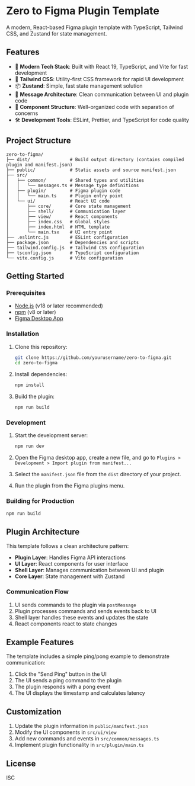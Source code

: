 # Zero to Figma Plugin Template

A modern, React-based Figma plugin template with TypeScript, Tailwind CSS, and Zustand for state management.

## Features

- 🚀 **Modern Tech Stack**: Built with React 19, TypeScript, and Vite for fast development
- 🎨 **Tailwind CSS**: Utility-first CSS framework for rapid UI development
- 📦 **Zustand**: Simple, fast state management solution
- 🔄 **Message Architecture**: Clean communication between UI and plugin code
- 🧩 **Component Structure**: Well-organized code with separation of concerns
- 🛠️ **Development Tools**: ESLint, Prettier, and TypeScript for code quality

## Project Structure

```
zero-to-figma/
├── dist/               # Build output directory (contains compiled plugin and manifest.json)
├── public/             # Static assets and source manifest.json
├── src/
│   ├── common/         # Shared types and utilities
│   │   └── messages.ts # Message type definitions
│   ├── plugin/         # Figma plugin code
│   │   └── main.ts     # Plugin entry point
│   └── ui/             # React UI code
│       ├── core/       # Core state management
│       ├── shell/      # Communication layer
│       ├── view/       # React components
│       ├── index.css   # Global styles
│       ├── index.html  # HTML template
│       └── main.tsx    # UI entry point
├── .eslintrc.js        # ESLint configuration
├── package.json        # Dependencies and scripts
├── tailwind.config.js  # Tailwind CSS configuration
├── tsconfig.json       # TypeScript configuration
└── vite.config.js      # Vite configuration
```

## Getting Started

### Prerequisites

- [Node.js](https://nodejs.org/) (v18 or later recommended)
- [npm](https://www.npmjs.com/) (v8 or later)
- [Figma Desktop App](https://www.figma.com/downloads/)

### Installation

1. Clone this repository:
   ```bash
   git clone https://github.com/yourusername/zero-to-figma.git
   cd zero-to-figma
   ```

2. Install dependencies:
   ```bash
   npm install
   ```

3. Build the plugin:
   ```bash
   npm run build
   ```

### Development

1. Start the development server:
   ```bash
   npm run dev
   ```

2. Open the Figma desktop app, create a new file, and go to `Plugins > Development > Import plugin from manifest...`

3. Select the `manifest.json` file from the `dist` directory of your project.

4. Run the plugin from the Figma plugins menu.

### Building for Production

```bash
npm run build
```

## Plugin Architecture

This template follows a clean architecture pattern:

- **Plugin Layer**: Handles Figma API interactions
- **UI Layer**: React components for user interface
- **Shell Layer**: Manages communication between UI and plugin
- **Core Layer**: State management with Zustand

### Communication Flow

1. UI sends commands to the plugin via `postMessage`
2. Plugin processes commands and sends events back to UI
3. Shell layer handles these events and updates the state
4. React components react to state changes

## Example Features

The template includes a simple ping/pong example to demonstrate communication:

1. Click the "Send Ping" button in the UI
2. The UI sends a ping command to the plugin
3. The plugin responds with a pong event
4. The UI displays the timestamp and calculates latency

## Customization

1. Update the plugin information in `public/manifest.json`
2. Modify the UI components in `src/ui/view`
3. Add new commands and events in `src/common/messages.ts`
4. Implement plugin functionality in `src/plugin/main.ts`

## License

ISC
